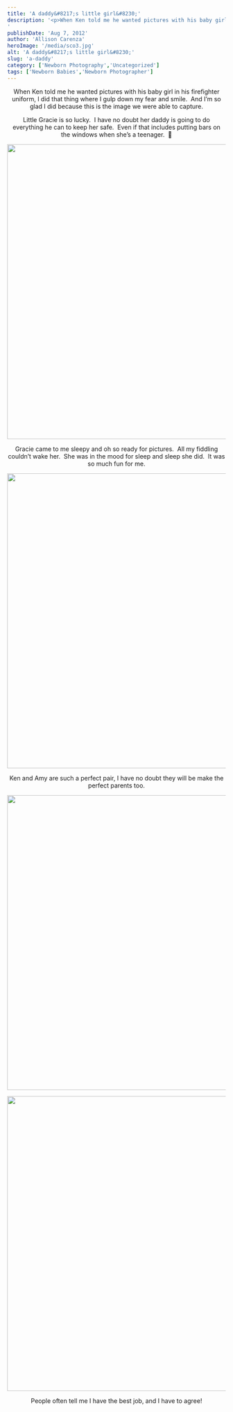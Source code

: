 ```yaml
---
title: 'A daddy&#8217;s little girl&#8230;'
description: '<p>When Ken told me he wanted pictures with his baby girl in his firefighter uniform, I did that thing where [&hellip;]</p>
'
publishDate: 'Aug 7, 2012'
author: 'Allison Carenza'
heroImage: '/media/sco3.jpg'
alt: 'A daddy&#8217;s little girl&#8230;'
slug: 'a-daddy'
category: ['Newborn Photography','Uncategorized']
tags: ['Newborn Babies','Newborn Photographer']
---
```


<p style="text-align: center;">When Ken told me he wanted pictures with his baby girl in his firefighter uniform, I did that thing where I gulp down my fear and smile.  And I&#8217;m so glad I did because this is the image we were able to capture.</p>
<p style="text-align: center;">Little Gracie is so lucky.  I have no doubt her daddy is going to do everything he can to keep her safe.  Even if that includes putting bars on the windows when she&#8217;s a teenager.  🙂</p>
<p style="text-align: center;"><img class="aligncenter size-full wp-image-4230" title="sco3" src="/media/sco3.jpg" alt="" width="930" height="680" srcset="/media/sco3.jpg 930w, /media/sco3-300x219.jpg 300w, /media/sco3-768x562.jpg 768w" sizes="(max-width: 930px) 100vw, 930px" /></p>
<p style="text-align: center;">Gracie came to me sleepy and oh so ready for pictures.  All my fiddling couldn&#8217;t wake her.  She was in the mood for sleep and sleep she did.  It was so much fun for me.</p>
<p style="text-align: center;"><img class="aligncenter size-full wp-image-4229" title="sco2" src="/media/sco2.jpg" alt="" width="930" height="680" /></p>
<p style="text-align: center;">Ken and Amy are such a perfect pair, I have no doubt they will be make the perfect parents too.</p>
<p style="text-align: center;"><img class="aligncenter size-full wp-image-4228" title="sco1" src="/media/sco1.jpg" alt="" width="930" height="680" srcset="/media/sco1.jpg 930w, /media/sco1-300x219.jpg 300w, /media/sco1-768x562.jpg 768w" sizes="(max-width: 930px) 100vw, 930px" /></p>
<p style="text-align: center;"><img class="aligncenter size-full wp-image-4231" title="sco4" src="/media/sco4.jpg" alt="" width="930" height="680" /></p>
<p style="text-align: center;">People often tell me I have the best job, and I have to agree!</p>
